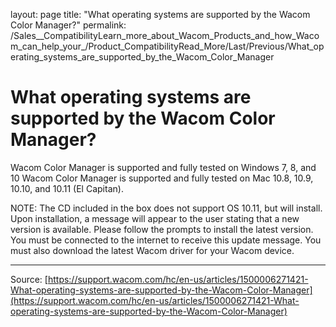 layout: page
title: "What operating systems are supported by the Wacom Color Manager?"
permalink: /Sales__CompatibilityLearn_more_about_Wacom_Products_and_how_Wacom_can_help_your_/Product_CompatibilityRead_More/Last/Previous/What_operating_systems_are_supported_by_the_Wacom_Color_Manager

# What operating systems are supported by the Wacom Color Manager?

Wacom Color Manager is supported and fully tested on Windows 7, 8, and 10 Wacom Color Manager is supported and fully tested on Mac 10.8, 10.9, 10.10, and 10.11 (El Capitan).


NOTE: The CD included in the box does not support OS 10.11, but will install. Upon installation, a message will appear to the user stating that a new version is available. Please follow the prompts to install the latest version. You must be connected to the internet to receive this update message. You must also download the latest Wacom driver for your Wacom device.

---
Source: [https://support.wacom.com/hc/en-us/articles/1500006271421-What-operating-systems-are-supported-by-the-Wacom-Color-Manager](https://support.wacom.com/hc/en-us/articles/1500006271421-What-operating-systems-are-supported-by-the-Wacom-Color-Manager)
